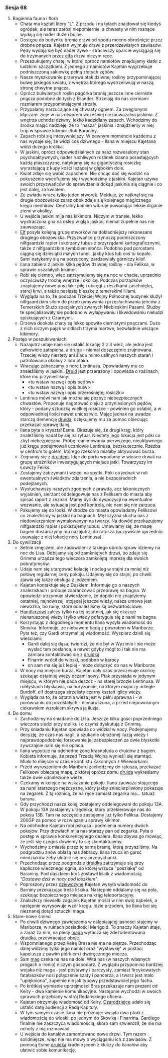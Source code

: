 ### Sesja 68
1. Bagienna fauna i flora
    - Chata ma kształt litery "L". Z przodu i na tyłach znajdował się kiedyś ogródek, ale teraz zarósł niepomiernie, a chwasty w nim rosnące wydają się nader duże i bujne.
    - Dostępu do budynku bronią drzwi od spodu mocno obrośnięte przez drobne pnącza. Kajetan wyjmuje drzwi z przerdzewiałych zawiasów. Pędy wydają się być nader żywe - straciwszy oparcie wyciągają się do trzymanych przez [elfa](Kajetan) drzwi niczym ręce.
    - Przeszukujemy chatę, w której oprócz namiotów znajdujemy klatki z ludzkimi szczątkami. Z jednego z namiotów Kajetan wygrzebuje podniszczoną sakiewkę pełną złotych zębów.
    - Nasze myszkowanie przerywa atak dziwnej rośliny przypominającej bulwę jakiegoś kwiatu, z wnętrza którego wystrzeliwują w naszą stronę chwytne pnącza.
    - Oprócz bulwiastych roślin pagórka bronią jeszcze inne cierniste pnącza podobne do tych z Ellander. Strzelają do nas cierniami rozmiarem przypominającymi strzały.
    - Przypalamy narzucające się chwasty ogniem. Za zwęglonymi kłączami zieje w nas otworem wcześniej niezauważalna jaskinia. Z wnętrza uchodzi dziwny, lekko kadzidlany zapach. Wchodzimy do środka mając nadzieję, że to "nasza" jaskinia i znajdziemy w niej trop w sprawie kikimor i/lub Baraniny.
    - Zapach robi się intesywniejszy. W pewnym momencie każdemu z nas wydaje się, że widzi coś dziwnego - Ilana w miejscu Kajetana widzi dużego królika.
    - W jaskini, oprócz odpowiedzialnych za nasz rozweselony stan psychoaktywnych, nader ruchliwych roślinek ciasno porastających każdą płaszczyznę, natykamy się na gigantyczną rosiczkę wyrastającą z kupy kości leżącej w głębokim dole.
    - Kwiat zdaje się wabić zapachem. Nie chcąc dać się wodzić na pokuszenie wycofujemy się i wychodzimy z jaskini. Kajetan używa swoich przyzwańców do sprawdzenia dokąd jaskinia się ciągnie i co jest dalej, za kwiatem.
    - Ze zwiadu wraca tylko jeden stworek. Melduje, że natknął się na drugie obozowisko zaraz obok zdaje się kolejnego magicznego kręgu menhirów. Centralny kamień wibruje powodując lekkie drganie ziemi w okolicy.
    - U wejścia jaskini mija nas kikimora. Niczym w transie, lekko wystraszona gna na oślep w głąb jaskini, niemal zupełnie nas nie zauważając.
    - [Elf](Kajetan) posyła kolejną grupę stworków na dokładniejszy rekonesans drugiego obozowiska. Przyzwańce przynoszą podniszczony nilfgaardzki rapier i skórzany tubus z przyrządami kartograficznymi, także z nilfgaardzkim symbolem słońca. Podobno pod porostami ciągną się dziesiątki małych tuneli, jakby ktoś lub coś tu kopało. Sami natykamy się na porzucony, zardzewiały górniczy kilof.
    - Ilana zabiera z jaskini kilka pędów dziwnej rośliny - dla Feliksa, w sprawie oszalałych kikimor.
    - Robi się ciemno, więc zatrzymujemy się na noc w chacie, uprzednio oczyściwszy trochę wnętrze i okolicę. Podczas porządków znajdujemy nowe poszlaki: piłę i obcęgi z resztkami zaschniętej, starej krwi, a także pasiastą blaszkę z temerskimi liliami.
    - Wygląda na to, że podczas Trzeciej Wojny Północnej budynek służył nilfgaardzkim siłom do przetrzymywania i przesłuchiwania jeńców z Temerskich Służb specjalnych zwanych Niebieskimi Pasami. Służby te specjalizowały się podobno w wyłapywaniu i likwidowaniu nieludzi spiskujących z Czarnymi.
    - Drzewa dookoła chaty są lekko spowite ciernistymi pnączami. Dużo z nich niczym pająk w sidłach trzyma martwe, bezwładnie wiszące kikimory.
2. Postęp w poszukiwaniach
    - Nazajutrz udaje nam się ustalić lokację 2 z 3 wież, ale jedna jest całkowicie zatopiona, a druga - niemal doszczętnie zrujnowana. Trzeciej wieży niestety ani śladu mimo usilnych naszych starań i patrolowania okolicy z lotu ptaka.
    - Wracając zahaczamy o norę Lentinusa. Opowiadamy mu co znaleźliśmy w jaskini. [Druid](Lentinus) jest przerażony i opowiada o roślinach, które mu przynieśliśmy:
        - <tu wstaw nazwę i opis pędów>
        - <tu wstaw nazwę i opis bulw>
        - <tu wstaw nazwę i opis przerośniętej rosiczki>
    - Lentinus mówi nam jak można się pozbyć niebezpiecznych chwastów. Proponuje nagotować oleju z przyniesionych pędów, który - podany sztuczką wielkiej rosiczce - powinien go osłabić, a w odpowiedniej ilości nawet unicestwić. Mając jednak na uwadze starczą demencję [druida](Lentinus), dziękujemy mu za pomoc obiecując przekazać sprawę dalej.
    - Ilana pyta o kryształ Esme. Okazuje się, że drugi krąg, który znaleźliśmy nadał by się na rytuał. Niestety jego lokacja jest póki co zbyt niebezpieczna. Próbę reanimowania pierwszego, nieaktywnego już kręgu podejmowali uczniowie Lentinusa, bezskutecznie. Rzeźba w centrum to golem, którego rzekomo miałaby aktywować burza.
    - Żegnamy się z [druidem](Lentinus). Idąc do portu wpadamy w wiosce drwali na grupę strażników inwestygujących miejsce jatki. Towarzyszy im Łowczy Feliks.
    - Zostajemy zatrzymani i wzięci na spytki. Póki co jednak w roli ewentualnych świadków zdarzenia, a nie bezpośrednich podejżanych.
    - Wysłuchawszy naszych zgodnych z prawdą, acz lakonicznych wyjaśnień, sierżant oddelegowuje nas z Feliksem do miasta aby spisać raport z zeznań. Mamy być do dyspozycji na ewentualne wezwanie, ale sytuacja jest pod kontrolą, nic nam się nie zarzuca.
    - Pakujemy się do łódki. W drodze do miasta opowiadamy Feliksowi co znaleźliśmy w jaskini na bagnach. Mężczyzna słucha nas z niedowierzaniem wymalowanym na twarzy. Na dowód przekazujemy nilfgaardzki rapier i pokazujemy tubus. Umawiamy się, że mapę bagien dostarczymy mu nazajutrz, do ratusza (oczywiście uprzednio usuwając z niej lokację nory Lentinusa).
3. Do cywilizacji
    - Setnie zmęczeni, ale zadowoleni z takiego obrotu spraw idziemy na noc do Lisa. Odbijamy się od zamkniętych drzwi, bo zdaje się Grimma urządza tego wieczora zamkniętą imprezę dla swoich pobratymców.
    - Udaje nam się utargować kolację i nocleg w stajni za mniej niż połowę regularnej ceny pokoju. Udajemy się do stajni, po chwili zjawia się także obsługa z jedzeniem.
    - Kajetan kontaktuje się z Duskiem. Informuje go o naszych znaleziskach i próbuje zaaranżować przeprawę na bagna. W opowiedzi otrzymuje stwierdzenie, że dopóki nie znajdziemy ostatniej, najnowszej, stojącej jeszcze wieży, nasza umowa jest nieważna, bo ruiny, które odnaleźliśmy są bezwartościowe. 
    - [Handlarzowi](Dusek) zależy tylko na tej ostatniej, jak się okazuje nienaruszonej wieży i tylko wtedy pofatyguje się z nami na bagna.
    - Korzystając z dogodnego momentu Ilana wysyła wiadomość do Skovika. Informuje, że niebawem będą z powrotem w Mariborze. Pyta też, czy Gardi otrzymał jej wiadomość. Wyspiarz dzieli się wieściami:
        - Gardi dalej się dąsa; twierdzi, że nie był w Wyzimie i nie może wysłać tam posłańca, a nawet gdyby mógł to i tak nie ma zamiaru kontaktować się z [druidką](Ilana)
        - Finarrin wrócił do wioski, podobno w karocy
        - on sam ma się już lepiej - może dołączyć do nas w Mariborze
    - W nocy ma miejsce burza. Kajetan cały czas przeczesuje okolicę szukając ostatniej wieży oczami sowy. Ptak przysiada w jedynym miejscu, w którym nie pada deszcz - na starej brzozie Lentinusa. W robłyskach błyskawic, na horyzoncie, na którym majaczy odległe Burdoff, [elf](Kajetan) dostrzega strzelisty czarny kształt iglicy wieży.
    - Wygląda na to, że ostatnia wieża jest w pełni sprawna i - w porównaniu do pozostałych - nienaruszona, a przed niepowołanym ciekawskim wzrokiem skrywa ją iluzja.
4. Do domu
    - Zachodzimy na śniadanie do Lisa. Jeszcze kilku gości poprzedniego wieczora siedzi przy stoliku i o czymś dyskutują z Grimmą.
    - Przy śniadaniu Kajetan opowiada co widział w nocy. Podejmujemy decyzję, że czas nas nagli, a szukanie obłożonej iluzją wieży i najprawdopodobniej forsowanie jej zabezpieczeń za dwie błyskotki zywczajnie nam się nie opłaca.
    - Ilana wypytuje na odchodne żonę krasnoluda o druidów z bagien. Kobieta informuje, że przed Trzecią Wojną wynieśli się stamtąd. Miało to miejsce w czasie konfliktu Zakonnych z Wiewiórkami.
    - Przed wyruszeniem do Mariboru zachodzimy do ratusza, przekazać Feliksowi obiecaną mapę, z której oprócz domu [druida](Lentinus) wykreślamy także dwie odnalezione wieże. 
    - Czekamy w kolejce na wskazanie pokoju. Ilana zauważa stojącego za nami starszego mężczyznę, który jakby zniecierpliwiony pokazuje na zegarek. Z tą różnicą, że na ręce zamiast zegarka ma... tatuaż barana.
    - Gdy przychodzi nasza kolej, zostajemy oddelegowani do pokoju 13A. W pokoju 13A zastajemy urzędnika, który przekierowuje nas do pokoju 13B. Tam na szczęście zastajemy już tylko Feliksa. Dostajemy 200GP za pomoc w rozwiązaniu sprawy kikimor.
    - Na odchodne Kajetan robi psikusa i podmienia numery dwóch pokojów. Przy drzwiach mija nas starszy pan od zegarka. Pyta o postęp w sprawie konkurencyjnego dealera. Ilana zbywa go mówiąc, że jeśli się czegoś dowiemy to się skontaktujemy.
    - Wychodzimy z miasta przez tę samą bramę, którą przyszliśmy. Na podgrodziu znów obłażą nas żebracy. Ilana rzuca im garść miedziaków żeby ulotnić się bez przepychanki.
    - Przechodząc przez podgrodzie [druidka](Ilana) zatrzymuje się przy kapliczce wiecznego ognia, do której wrzuca "poszlakę" od Baraniny. Pod daszkiem ktoś zostawił liścik z wiadomością _"Dostawa dziś w nocy pod loszkiem"_.
    - Poproszony przez [dziewczynę](Ilana) Kajetan wysyła wiadomość do Barniny przekazując treść liściku. Następnie oddalamy się na pola, szukając bezpiecznego miejsca na krąg teleportacyjny.
    - Znalazłszy niewielki zagajnik Kajetan mości w nim swój bąbelek, a następnie wyrysowuje wzór kręgu. Idzie przodem, bo Ilana boi się nieznanej dotąd sztuczki maga.
5. Stare-nowe śmieci
    - Po chwili dziwnego zawieszenia w oślepiającej jasności stajemy w Mariborze, w ruinach posiadłości Merigold. To znaczy Kajetan staje, a zaraz za nim, na plecy [maga](Kajetan) wytacza się zdezorientowana [druidka](Ilana), przewracając oboje.
    - Wspomnianego przez Keirę Brasa nie ma na piętrze. Przechodząc dalej widzimy tylko jego namiot oraz "wystawkę" w postaci kapelusza z pawim piórkiem i dwóręcznego miecza.
    - Sam [mag](Bras) czeka na nas na dole. Wita nas (w naszych własnych progach o ironio) niczym gospodarz. Z wyglądu przypomina bardziej wojaka niż maga - jest postawny i barczysty, zamiast fircykowatych fatałaszków nosi połączenie szaty i pancerza, a i twarz jest mało "upiękniona", zupełnie nie jak typowy przedstawiciel jego fachu.
    - Po krótkiej wymianie uprzejmości Bras przekazuje nam prezent od Keiry - dwa kamienie komunikacyjne. Następnie wychodzi w swoich sprawach przebrany w strój Redańskiego oficera.
    - Kajetan otrzymuje wiadomość od Keiry. [Czarodziejce](Keira) udało się ustalić datę audiencji z Radą Kapituły.
    - W tym samym czasie Ilana nie próżnuje: wysyła dwa ptaki z wiadomością do wioski: po jednym do Skovika i Finarrina. Gardiego finalnie nie zaszczyca wiadomością, skoro sam stwierdził, że nie ma ochoty z nią rozmawiać.
    - U wejścia do kanałów zamontowano nowe drzwi. Tym razem solidniejsze, więc nie ma mowy o wyciąganiu ich z zawiasów. Z pomocą Esme [druidka](Ilana) kradnie jeden z kluczy do kanałów aby ułatwić sobie komunikację.